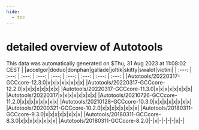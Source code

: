 ```yaml
---
hide:
  - toc
---
```


detailed overview of Autotools
==============================


This data was automatically generated on $Thu, 31 Aug 2023 at 11:08:02 CEST
| |accelgor|doduo|donphan|gallade|joltik|skitty|swalot|victini|
| :---: | :---: | :---: | :---: | :---: | :---: | :---: | :---: | :---: |
|Autotools/20220317-GCCcore-12.3.0|x|x|x|x|x|x|x|x|
|Autotools/20220317-GCCcore-12.2.0|x|x|x|x|x|x|x|x|
|Autotools/20220317-GCCcore-11.3.0|x|x|x|x|x|x|x|x|
|Autotools/20220317|x|x|x|x|x|x|x|x|
|Autotools/20210726-GCCcore-11.2.0|x|x|x|x|x|x|x|x|
|Autotools/20210128-GCCcore-10.3.0|x|x|x|x|x|x|x|x|
|Autotools/20200321-GCCcore-10.2.0|x|x|x|x|x|x|x|x|
|Autotools/20180311-GCCcore-9.3.0|x|x|x|x|x|x|x|x|
|Autotools/20180311-GCCcore-8.3.0|x|x|x|x|x|x|x|x|
|Autotools/20180311-GCCcore-8.2.0|-|x|-|-|-|-|x|-|
